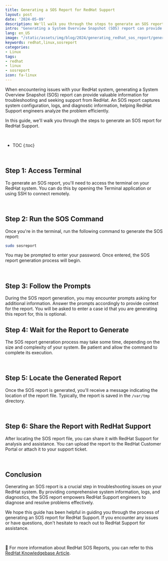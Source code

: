 ```yaml
---
title: Generating a SOS Report for RedHat Support
layout: post
date: '2024-05-09'
description: We'll walk you through the steps to generate an SOS report for RedHat Support.
intro: "Generating a System Overview Snapshot (SOS) report can provide valuable information for troubleshooting and seeking support from RedHat."
lang: en_US
image: "/static/assets/img/blog/2024/generating_redhat_sos_report/generating_redhat_sos_report.jpg"
keywords: redhat,linux,sosreport
categories:
- Linux
tags:
- redhat
- linux
- sosreport
icon: fa-linux
---
```


When encountering issues with your RedHat system, generating a System Overview Snapshot (SOS) report can provide valuable information for troubleshooting and seeking support from RedHat. An SOS report captures system configuration, logs, and diagnostic information, helping RedHat Support engineers analyze the problem efficiently.

In this guide, we'll walk you through the steps to generate an SOS report for RedHat Support.

<br>

* TOC 
{:toc}

<br>

## Step 1: Access Terminal

To generate an SOS report, you'll need to access the terminal on your RedHat system. You can do this by opening the Terminal application or using SSH to connect remotely.

<br>

## Step 2: Run the SOS Command

Once you're in the terminal, run the following command to generate the SOS report:

```bash
sudo sosreport
```

You may be prompted to enter your password. Once entered, the SOS report generation process will begin.

<br>

## Step 3: Follow the Prompts
During the SOS report generation, you may encounter prompts asking for additional information. Answer the prompts accordingly to provide context for the report. You will be asked to enter a case id that you are generating this report for, this is optional.

## Step 4: Wait for the Report to Generate
The SOS report generation process may take some time, depending on the size and complexity of your system. Be patient and allow the command to complete its execution.

<br>

## Step 5: Locate the Generated Report
Once the SOS report is generated, you'll receive a message indicating the location of the report file. Typically, the report is saved in the `/var/tmp` directory.

<br>

## Step 6: Share the Report with RedHat Support
After locating the SOS report file, you can share it with RedHat Support for analysis and assistance. You can upload the report to the RedHat Customer Portal or attach it to your support ticket.

<br>

## Conclusion
Generating an SOS report is a crucial step in troubleshooting issues on your RedHat system. By providing comprehensive system information, logs, and diagnostics, the SOS report empowers RedHat Support engineers to diagnose and resolve problems effectively.

We hope this guide has been helpful in guiding you through the process of generating an SOS report for RedHat Support. If you encounter any issues or have questions, don't hesitate to reach out to RedHat Support for assistance.

<br>

📝 For more information about RedHat SOS Reports, you can refer to this [RedHat Knowledgebase Article](https://access.redhat.com/solutions/3592). 